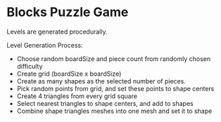 # Blocks Puzzle Game


 Levels are generated procedurally.

 Level Generation Process:
 - Choose random boardSize and piece count from randomly chosen difficulty
 - Create grid (boardSize x boardSize)
 - Create as many shapes as the selected number of pieces. 
 - Pick random points from grid, and set these points to shape centers
 - Create 4 triangles from every grid square
 - Select nearest triangles to shape centers, and add to shapes
 - Combine shape triangles meshes into one mesh and set it to shape
